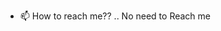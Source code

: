 - 📫 How to reach me?? .. No need to Reach me

<!---
K1NG-07/K1NG-07 is a ✨ special ✨ repository because its `README.md` (this file) appears on your GitHub profile.
You can click the Preview link to take a look at your changes.
--->
